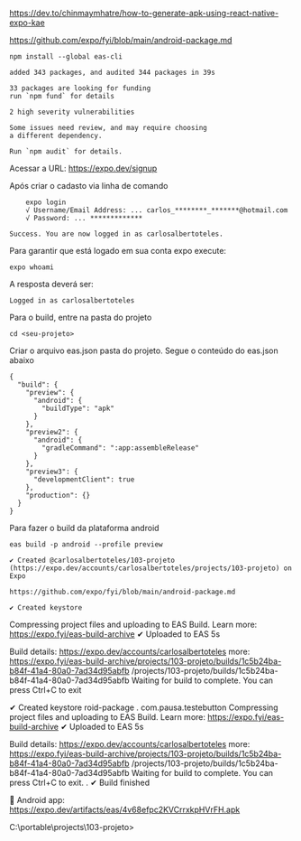 https://dev.to/chinmaymhatre/how-to-generate-apk-using-react-native-expo-kae

https://github.com/expo/fyi/blob/main/android-package.md

    npm install --global eas-cli

    added 343 packages, and audited 344 packages in 39s

    33 packages are looking for funding
    run `npm fund` for details

    2 high severity vulnerabilities

    Some issues need review, and may require choosing
    a different dependency.

    Run `npm audit` for details.


Acessar a URL: https://expo.dev/signup

Após criar o cadasto via linha de comando

        expo login
        √ Username/Email Address: ... carlos_********_*******@hotmail.com
        √ Password: ... *************

    Success. You are now logged in as carlosalbertoteles.

Para garantir que está logado em sua conta expo execute:

    expo whoami

A resposta deverá ser:

    Logged in as carlosalbertoteles

Para o build, entre na pasta do projeto

    cd <seu-projeto>

Criar o arquivo eas.json pasta do projeto. Segue o conteúdo do eas.json abaixo

    {
      "build": {
        "preview": {
          "android": {
            "buildType": "apk"
          }
        },
        "preview2": {
          "android": {
            "gradleCommand": ":app:assembleRelease"
          }
        },
        "preview3": {
          "developmentClient": true
        },
        "production": {}
      }
    }

Para fazer o build da plataforma android

    eas build -p android --profile preview
    
    ✔ Created @carlosalbertoteles/103-projeto (https://expo.dev/accounts/carlosalbertoteles/projects/103-projeto) on Expo

    https://github.com/expo/fyi/blob/main/android-package.md

    ✔ Created keystore
                                                           
Compressing project files and uploading to EAS Build. Learn more: https://expo.fyi/eas-build-archive
✔ Uploaded to EAS 5s

Build details: https://expo.dev/accounts/carlosalbertoteles more: https://expo.fyi/eas-build-archive/projects/103-projeto/builds/1c5b24ba-b84f-41a4-80a0-7ad34d95abfb
                                                           /projects/103-projeto/builds/1c5b24ba-b84f-41a4-80a0-7ad34d95abfb
Waiting for build to complete. You can press Ctrl+C to exit

✔ Created keystore                                         roid-package
                                                           . com.pausa.testebutton
Compressing project files and uploading to EAS Build. Learn more: https://expo.fyi/eas-build-archive
✔ Uploaded to EAS 5s

Build details: https://expo.dev/accounts/carlosalbertoteles more: https://expo.fyi/eas-build-archive/projects/103-projeto/builds/1c5b24ba-b84f-41a4-80a0-7ad34d95abfb
                                                           /projects/103-projeto/builds/1c5b24ba-b84f-41a4-80a0-7ad34d95abfb
Waiting for build to complete. You can press Ctrl+C to exit.                                                          .
✔ Build finished

🤖 Android app:
https://expo.dev/artifacts/eas/4v68efpc2KVCrrxkpHVrFH.apk  

C:\portable\projects\103-projeto>


